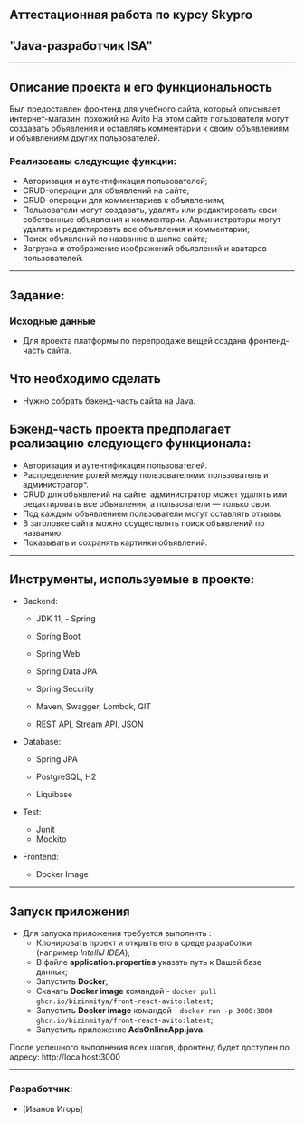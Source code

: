 <div>

## Аттестационная работа по курсу Skypro 
##           "Java-разработчик ISA"  

</div>

___

## Описание проекта и его функциональность

Был предоставлен фронтенд для учебного сайта, который описывает интернет-магазин, похожий на Avito
На этом сайте пользователи могут создавать объявления и оставлять комментарии к своим объявлениям и объявлениям других
пользователей.

### Реализованы следующие функции:

- Авторизация и аутентификация пользователей;
- CRUD-операции для объявлений на сайте;
- CRUD-операции для комментариев к объявлениям;
- Пользователи могут создавать, удалять или редактировать свои собственные объявления и комментарии. Администраторы
  могут удалять и редактировать все объявления и комментарии;
- Поиск объявлений по названию в шапке сайта;
- Загрузка и отображение изображений объявлений и аватаров пользователей.
___
## Задание:

### Исходные данные
- Для проекта платформы по перепродаже вещей создана фронтенд-часть сайта.

## Что необходимо сделать
- Нужно собрать бэкенд-часть сайта на Java.

## Бэкенд-часть проекта предполагает реализацию следующего функционала:

- Авторизация и аутентификация пользователей.
- Распределение ролей между пользователями: пользователь и администратор*.
- CRUD для объявлений на сайте: администратор может удалять или редактировать все объявления, а пользователи — только свои.
- Под каждым объявлением пользователи могут оставлять отзывы.
- В заголовке сайта можно осуществлять поиск объявлений по названию.
- Показывать и сохранять картинки объявлений.
___

## Инструменты, используемые в проекте:

* Backend:
    - JDK 11,    - Spring
  
    - Spring Boot
    - Spring Web
    - Spring Data JPA
    - Spring Security
  
    - Maven, Swagger, Lombok, GIT
  
    - REST API, Stream API, JSON
  
* Database:
    - Spring JPA
  
    - PostgreSQL, H2
  
    - Liquibase
  
* Test:
  - Junit
  - Mockito
* Frontend:
  - Docker Image

___

## Запуск приложения

* Для запуска приложения требуется выполнить :
    - Клонировать проект и открыть его в среде разработки (например *IntelliJ IDEA*);
    - В файле **application.properties** указать путь к Вашей базе данных;
    - Запустить **Docker**;
    - Скачать  **Docker image**  командой  - ```docker pull ghcr.io/bizinmitya/front-react-avito:latest```;
    - Запустить **Docker image**   командой  - ```docker run -p 3000:3000 ghcr.io/bizinmitya/front-react-avito:latest```;
    - Запустить приложение  **AdsOnlineApp.java**.

После успешного выполнения всех шагов, фронтенд будет доступен по адресу: http://localhost:3000

___

### Разработчик:

- [Иванов Игорь]

 

